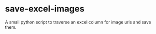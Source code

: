 # save-excel-images
A small python script to traverse an excel column for image urls and save them. 
